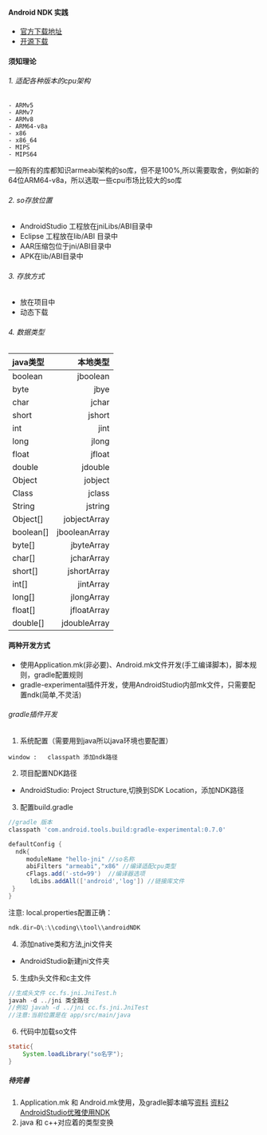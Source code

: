 #### Android NDK 实践
- [官方下载地址](https://developer.android.com/ndk/downloads/index.html)
- [开源下载](https://github.com/inferjay/AndroidDevTools)


#### 须知理论

###### 1. 适配各种版本的cpu架构
```
- ARMv5
- ARMv7
- ARMv8
- ARM64-v8a
- x86
- x86_64
- MIPS
- MIPS64
```

一般所有的库都知识armeabi架构的so库，但不是100%,所以需要取舍，例如新的64位ARM64-v8a，所以选取一些cpu市场比较大的so库

###### 2. so存放位置
- AndroidStudio 工程放在jniLibs/ABI目录中
- Eclipse 工程放在lib/ABI 目录中
- AAR压缩包位于jni/ABI目录中
- APK在lib/ABI目录中

###### 3. 存放方式
 - 放在项目中
 - 动态下载

###### 4. 数据类型

|	 java类型       |	本地类型		    |
|  :--------      |    ----------: |
|    boolean    	|    jboolean 	 |
|     byte        |       jbye		 |
|     char        |       jchar		 |
|     short       |      jshort		 |   
|      int        |        jint		 |
|     long        |       jlong		 |
|     float       |       jfloat	 |
|     double      |      jdouble	 |
|     Object      |      jobject	 |
|     Class       |       jclass	 |
|    String       |      jstring	 |
|    Object[] 		|  jobjectArray	 |
|    boolean[]	  | jbooleanArray  |
|     byte[]      |   jbyteArray	 |
|     char[]      |   jcharArray	 |
|     short[]     |   jshortArray	 |
|      int[]      |   jintArray 	 |
|     long[]      |   jlongArray	 |
|     float[]     |   jfloatArray	 |
|     double[]    |  jdoubleArray	 |



#### 两种开发方式
- 使用Application.mk(非必要)、Android.mk文件开发(手工编译脚本)，脚本规则，gradle配置规则
- gradle-experimental插件开发，使用AndroidStudio内部mk文件，只需要配置ndk(简单,不灵活)

###### gradle插件开发
1. 系统配置（需要用到java所以java环境也要配置）

```
window :   classpath 添加ndk路径
```

2. 项目配置NDK路径
- AndroidStudio: Project Structure,切换到SDK Location，添加NDK路径

3. 配置build.gradle

```gradle
//gradle 版本
classpath 'com.android.tools.build:gradle-experimental:0.7.0'

defaultConfig {
  ndk{
     moduleName "hello-jni" //so名称
     abiFilters "armeabi","x86" //编译适配cpu类型
     cFlags.add('-std=99')  //编译器选项
      ldLibs.addAll(['android','log']) //链接库文件
 }
}
```
注意: local.properties配置正确：

```gradle
ndk.dir=D\:\\coding\\tool\\androidNDK
```

4. 添加native类和方法,jni文件夹
- AndroidStudio新建jni文件夹

5. 生成h头文件和c主文件

```java
//生成头文件 cc.fs.jni.JniTest.h
javah -d ../jni 类全路径
//例如 javah -d ../jni cc.fs.jni.JniTest
//注意:当前位置是在 app/src/main/java
```

6. 代码中加载so文件

```java
static{
    System.loadLibrary("so名字");
}
```

##### 待完善
1. Application.mk 和 Android.mk使用，及gradle脚本编写[资料](https://www.crystax.net/cn/blog/3) [资料2](http://gold.xitu.io/entry/57086e1fa34131004c0b13d5)
[AndroidStudio优雅使用NDK](http://blog.majiajie.me/2016/03/27/%E5%A6%82%E4%BD%95%E4%BC%98%E9%9B%85%E5%9C%B0%E4%BD%BF%E7%94%A8NDK/)
2. java 和 c++对应着的类型变换
